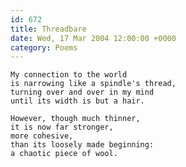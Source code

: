 ```yaml
---
id: 672
title: Threadbare
date: Wed, 17 Mar 2004 12:00:00 +0000
category: Poems
---
```


    My connection to the world  
    is narrowing like a spindle's thread,  
    turning over and over in my mind  
    until its width is but a hair.

    However, though much thinner,  
    it is now far stronger,  
    more cohesive,  
    than its loosely made beginning:  
    a chaotic piece of wool.



